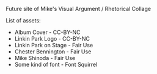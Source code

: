 Future site of Mike's Visual Argument / Rhetorical Collage

List of assets:

- Album Cover - CC-BY-NC
- Linkin Park Logo - CC-BY-NC
- Linkin Park on Stage - Fair Use
- Chester Bennington - Fair Use
- Mike Shinoda - Fair Use
- Some kind of font - Font Squirrel
